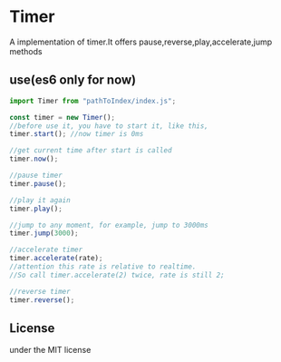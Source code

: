 # Timer

A implementation of timer.It offers pause,reverse,play,accelerate,jump methods

## use(es6 only for now)

```javascript
import Timer from "pathToIndex/index.js";

const timer = new Timer();
//before use it, you have to start it, like this,
timer.start(); //now timer is 0ms

//get current time after start is called
timer.now();

//pause timer
timer.pause();

//play it again
timer.play();

//jump to any moment, for example, jump to 3000ms
timer.jump(3000);

//accelerate timer
timer.accelerate(rate);
//attention this rate is relative to realtime.
//So call timer.accelerate(2) twice, rate is still 2;

//reverse timer
timer.reverse();
```

## License

under the MIT license

